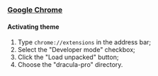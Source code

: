 ### [Google Chrome](https://www.google.com/chrome)

#### Activating theme

1. Type `chrome://extensions` in the address bar;
2. Select the "Developer mode" checkbox;
3. Click the "Load unpacked" button;
4. Choose the "dracula-pro" directory.
